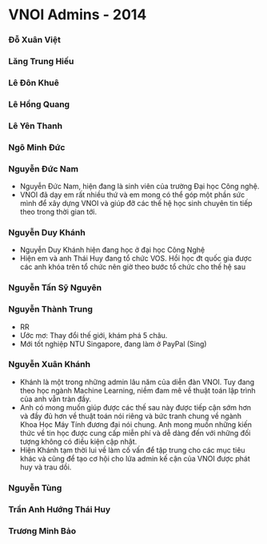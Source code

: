 VNOI Admins - 2014
==================

### Đỗ Xuân Việt
### Lăng Trung Hiếu
### Lê Đôn Khuê
### Lê Hồng Quang
### Lê Yên Thanh
### Ngô Minh Đức
### Nguyễn Đức Nam
- Nguyễn Đức Nam, hiện đang là sinh viên của trường Đại học Công nghệ.
- VNOI đã dạy em rất nhiều thứ và em mong có thể góp một phần sức mình để xây dựng VNOI và giúp đỡ các thế hệ học sinh chuyên tin tiếp theo trong thời gian tới.
   
### Nguyễn Duy Khánh
- Nguyễn Duy Khánh hiện đang học ở đại học Công Nghệ
- Hiện em và anh Thái Huy đang tổ chức VOS. Hồi học đt quốc gia được các anh khóa trên tổ chức nên giờ theo bước tổ chức cho thế hệ sau   

### Nguyễn Tấn Sỹ Nguyên
### Nguyễn Thành Trung
- RR
- Ước mơ: Thay đổi thế giới, khám phá 5 châu.
- Mới tốt nghiệp NTU Singapore, đang làm ở PayPal (Sing)   

### Nguyễn Xuân Khánh
- Khánh là một trong những admin lâu năm của diễn đàn VNOI. Tuy đang theo học ngành Machine Learning, niềm đam mê về thuật toán lập trình của anh vẫn tràn đầy.
- Anh có mong muốn giúp được các thế sau này được tiếp cận sớm hơn và đầy đủ hơn về thuật toán nói riêng và bức tranh chung về ngành Khoa Học Máy Tính đương đại nói chung. Anh mong muốn những kiến thức về tin học được cung cấp miễn phí và dễ dàng đến với những đối tượng không có điều kiện cập nhật.
- Hiện Khánh tạm thời lui về làm cố vấn để tập trung cho các mục tiêu khác và cũng để tạo cơ hội cho lứa admin kế cận của VNOI được phát huy và trau dồi.   

### Nguyễn Tùng  
### Trần Anh Hướng Thái Huy    
### Trương Minh Bảo   
